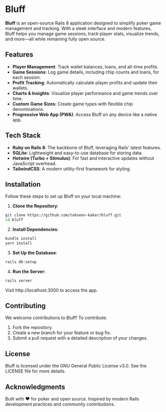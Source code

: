 # **Bluff**

**Bluff** is an open-source Rails 8 application designed to simplify poker game management and tracking. With a sleek interface and modern features, Bluff helps you manage game sessions, track player stats, visualize trends, and more—all while remaining fully open source.


## **Features**
- **Player Management**: Track wallet balances, loans, and all-time profits.
- **Game Sessions**: Log game details, including chip counts and loans, for each session.
- **Profit Tracking**: Automatically calculate player profits and update their wallets.
- **Charts & Insights**: Visualize player performance and game trends over time.
- **Custom Game Sizes**: Create game types with flexible chip denominations.
- **Progressive Web App (PWA)**: Access Bluff on any device like a native app.


## **Tech Stack**
- **Ruby on Rails 8**: The backbone of Bluff, leveraging Rails' latest features.
- **SQLite**: Lightweight and easy-to-use database for storing data.
- **Hotwire (Turbo + Stimulus)**: For fast and interactive updates without JavaScript overhead.
- **TailwindCSS**: A modern utility-first framework for styling.


## **Installation**
Follow these steps to set up Bluff on your local machine:

1. **Clone the Repository**:

```bash
git clone https://github.com/tahseen-kakar/bluff.git
cd bluff
```

2. **Install Dependencies**:

```bash
bundle install
yarn install
```

3. **Set Up the Database**:

```bash
rails db:setup
```

4. **Run the Server**:

```bash
rails server
```

Visit http://localhost:3000 to access the app.

## **Contributing**
We welcome contributions to Bluff! To contribute:

1. Fork the repository.
2. Create a new branch for your feature or bug fix.
3. Submit a pull request with a detailed description of your changes.

## **License**
Bluff is licensed under the GNU General Public License v3.0. See the LICENSE file for more details.

## **Acknowledgments**
Built with ❤️ for poker and open source.
Inspired by modern Rails development practices and community contributions.
